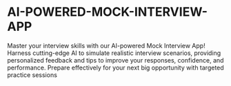 # AI-POWERED-MOCK-INTERVIEW-APP
Master your interview skills with our AI-powered Mock Interview App! Harness cutting-edge AI to simulate realistic interview scenarios, providing personalized feedback and tips to improve your responses, confidence, and performance. Prepare effectively for your next big opportunity with targeted practice sessions
